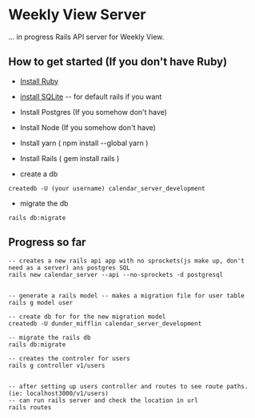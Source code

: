 # Weekly View Server

... in progress Rails API server for Weekly View.

## How to get started (If you don't have Ruby)

* [Install Ruby](https://rubyinstaller.org/)

* [install SQLite](https://www.sqlite.org/index.html) -- for default rails if you want

* Install Postgres (If you somehow don't have)

* Install Node (If you somehow don't have)
* Install yarn ( npm install --global yarn )
* Install Rails ( gem install rails )

* create a db 
```
createdb -U (your username) calendar_server_development
```

* migrate the db
```
rails db:migrate
```

## Progress so far
```
-- creates a new rails api app with no sprockets(js make up, don't need as a server) ans postgres SQL
rails new calendar_server --api --no-sprockets -d postgresql


-- generate a rails model -- makes a migration file for user table
rails g model user

-- create db for for the new migration model
createdb -U dunder_mifflin calendar_server_development

-- migrate the rails db
rails db:migrate

-- creates the controler for users
rails g controller v1/users


-- after setting up users controller and routes to see route paths. (ie: localhost3000/v1/users)
-- can run rails server and check the location in url
rails routes



```